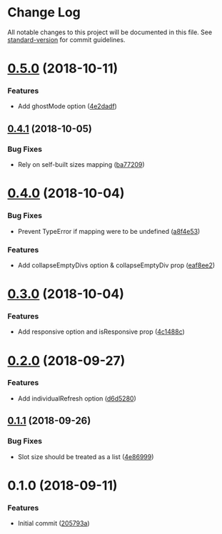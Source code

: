 # Change Log

All notable changes to this project will be documented in this file. See [standard-version](https://github.com/conventional-changelog/standard-version) for commit guidelines.

<a name="0.5.0"></a>
# [0.5.0](https://github.com/ax2inc/gpt-ads-module/compare/v0.4.1...v0.5.0) (2018-10-11)


### Features

* Add ghostMode option ([4e2dadf](https://github.com/ax2inc/gpt-ads-module/commit/4e2dadf))



<a name="0.4.1"></a>
## [0.4.1](https://github.com/ax2inc/gpt-ads-module/compare/v0.4.0...v0.4.1) (2018-10-05)


### Bug Fixes

* Rely on self-built sizes mapping ([ba77209](https://github.com/ax2inc/gpt-ads-module/commit/ba77209))



<a name="0.4.0"></a>
# [0.4.0](https://github.com/ax2inc/gpt-ads-module/compare/v0.3.0...v0.4.0) (2018-10-04)


### Bug Fixes

* Prevent TypeError if mapping were to be undefined ([a8f4e53](https://github.com/ax2inc/gpt-ads-module/commit/a8f4e53))


### Features

* Add collapseEmptyDivs option & collapseEmptyDiv prop ([eaf8ee2](https://github.com/ax2inc/gpt-ads-module/commit/eaf8ee2))



<a name="0.3.0"></a>
# [0.3.0](https://github.com/ax2inc/gpt-ads-module/compare/v0.2.0...v0.3.0) (2018-10-04)


### Features

* Add responsive option and isResponsive prop ([4c1488c](https://github.com/ax2inc/gpt-ads-module/commit/4c1488c))



<a name="0.2.0"></a>
# [0.2.0](https://github.com/ax2inc/gpt-ads-module/compare/v0.1.1...v0.2.0) (2018-09-27)


### Features

* Add individualRefresh option ([d6d5280](https://github.com/ax2inc/gpt-ads-module/commit/d6d5280))



<a name="0.1.1"></a>
## [0.1.1](https://github.com/ax2inc/gpt-ads-module/compare/v0.1.0...v0.1.1) (2018-09-26)


### Bug Fixes

* Slot size should be treated as a list ([4e86999](https://github.com/ax2inc/gpt-ads-module/commit/4e86999))



<a name="0.1.0"></a>
# 0.1.0 (2018-09-11)


### Features

* Initial commit ([205793a](https://github.com/ax2inc/gpt-ads-module/commit/205793a))
